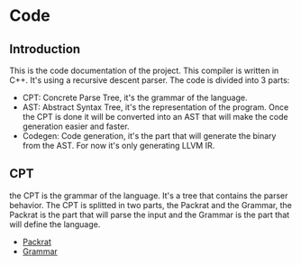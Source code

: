 # Code

## Introduction

This is the code documentation of the project. This compiler is written in C++. It's using a recursive descent parser. The code is divided into 3 parts:

- CPT: Concrete Parse Tree, it's the grammar of the language.
- AST: Abstract Syntax Tree, it's the representation of the program. Once the CPT is done it will be converted into an AST that will make the code generation easier and faster.
- Codegen: Code generation, it's the part that will generate the binary from the AST. For now it's only generating LLVM IR.

## CPT

the CPT is the grammar of the language. It's a tree that contains the parser behavior. The CPT is splitted in two parts, the Packrat and the Grammar, the Packrat is the part that will parse the input and the Grammar is the part that will define the language.

- [Packrat](Packrat.md)
- [Grammar](Grammar.md)

